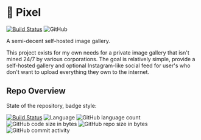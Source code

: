 # :space_invader: Pixel 
[![Build Status](https://img.shields.io/travis/com/Reisen/pixel/master.svg?style=flat-square)](https://travis-ci.com/Reisen/pixel)
![GitHub](https://img.shields.io/github/license/Reisen/pixel.svg?style=flat-square)

A semi-decent self-hosted image gallery.

This project exists for my own needs for a private image gallery that isn't mined 24/7 by various corporations. The goal is relatively simple, provide a self-hosted gallery and optional Instagram-like social feed for user's who don't want to upload everything they own to the internet.


## Repo Overview

State of the repository, badge style:

[![Build Status](https://img.shields.io/travis/com/Reisen/pixel/master.svg?style=flat-square)](https://travis-ci.com/Reisen/pixel)
![Language](https://img.shields.io/badge/lang-haskell-blue.svg?style=flat-square)
![GitHub language count](https://img.shields.io/github/languages/count/Reisen/pixel.svg?style=flat-square)
![GitHub code size in bytes](https://img.shields.io/github/languages/code-size/Reisen/pixel.svg?style=flat-square)
![GitHub repo size in bytes](https://img.shields.io/github/repo-size/Reisen/pixel.svg?style=flat-square)
![GitHub commit activity](https://img.shields.io/github/commit-activity/m/Reisen/pixel.svg?style=flat-square)
